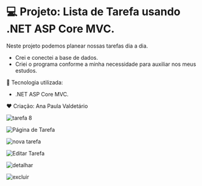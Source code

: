 # 💻 Projeto: Lista de Tarefa usando .NET ASP Core MVC.
Neste projeto podemos planear nossas tarefas dia a dia.
- Crei e conectei a base de dados.
- Criei o programa conforme a minha necessidade para auxiliar nos meus estudos.

🚀  Tecnologia utilizada:
- .NET ASP Core MVC.

❤ Criação: Ana Paula Valdetário

![tarefa 8](https://github.com/anapaulavaldetario/ListaTarefaMVCCore/assets/102619370/8035075d-b658-4827-87b7-2cf4a2e61245)


![Página de Tarefa](https://github.com/anapaulavaldetario/ListaTarefaMVCCore/assets/102619370/b761c761-473c-44a4-a0d6-22e043e3a294)


![nova tarefa](https://github.com/anapaulavaldetario/ListaTarefaMVCCore/assets/102619370/1cf38311-89b2-4cf8-a037-39fd1f54d0b5)


![Editar Tarefa](https://github.com/anapaulavaldetario/ListaTarefaMVCCore/assets/102619370/802bafef-a9fe-450d-8d83-3271fe82c06f)


![detalhar](https://github.com/anapaulavaldetario/ListaTarefaMVCCore/assets/102619370/aeee34ca-88f4-43c0-b9a7-304ffe5e15f3)


![excluir](https://github.com/anapaulavaldetario/ListaTarefaMVCCore/assets/102619370/169dd4b6-03ef-4f67-8088-b97db51f976e)

